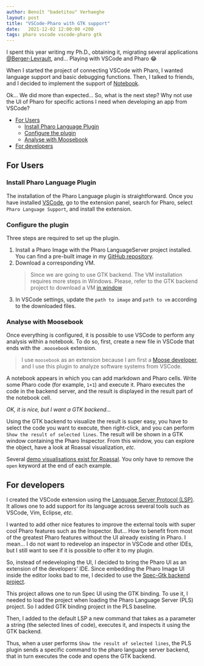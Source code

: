 ```yaml
---
author: Benoît "badetitou" Verhaeghe
layout: post
title: "VSCode-Pharo with GTK support"
date:   2021-12-02 12:00:00 +200
tags: pharo vscode vscode-pharo gtk
---
```


I spent this year writing my Ph.D., obtaining it, migrating several applications [@Berger-Levrault](https://berger-levrault.com), and... Playing with VSCode and Pharo :joy:

When I started the project of connecting VSCode with Pharo, I wanted language support and basic debugging functions.
Then, I talked to friends, and I decided to implement the support of [Notebook](https://code.visualstudio.com/api/extension-guides/notebook).

Ok... We did more than expected... So, what is the next step?
Why not use the UI of Pharo for specific actions I need when developing an app from VSCode?

- [For Users](#for-users)
  - [Install Pharo Language Plugin](#install-pharo-language-plugin)
  - [Configure the plugin](#configure-the-plugin)
  - [Analyse with Moosebook](#analyse-with-moosebook)
- [For developers](#for-developers)

## For Users

### Install Pharo Language Plugin

The installation of the Pharo Language plugin is straightforward.
Once you have installed [VSCode](https://code.visualstudio.com/), go to the extension panel, search for Pharo, select `Pharo Language Support`, and install the extension.

### Configure the plugin

Three steps are required to set up the plugin.

1. Install a Pharo Image with the Pharo LanguageServer project installed. You can find a pre-built image in my [GitHub repository](https://github.com/badetitou/Pharo-LanguageServer/releases).
2. Download a corresponding VM.
    > Since we are going to use GTK backend. The VM installation requires more steps in Windows. Please, refer to the GTK backend project to download a VM [in window](https://github.com/pharo-spec/Spec-Gtk#on-windows)
3. In VSCode settings, update the `path to image` and `path to vm` according to the downloaded files.

### Analyse with Moosebook

Once everything is configured, it is possible to use VSCode to perform any analysis within a notebook.
To do so, first, create a new file in VSCode that ends with the `.moosebook` extension.

> I use `moosebook` as an extension because I am first a [Moose developer](https://modularmoose.org), and I use this plugin to analyze software systems from VSCode.

A notebook appears in which you can add markdown and Pharo cells.
Write some Pharo code (for example, `1+1`) and execute it.
Pharo executes the code in the backend server, and the result is displayed in the result part of the notebook cell.

*OK, it is nice, but I want a GTK backend...*

Using the GTK backend to visualize the result is super easy, you have to select the code you want to execute, then right-click, and you can perform `Show the result of selected lines`.
The result will be shown in a GTK window containing the Pharo Inspector.
From this window, you can explore the object, have a look at Roassal visualization, *etc.*

Several [demo visualisations exist for Roassal](https://github.com/ObjectProfile/Roassal3#quick-examples).
You only have to remove the `open` keyword at the end of each example.

## For developers

I created the VSCode extension using the [Language Server Protocol (LSP)](https://microsoft.github.io/language-server-protocol/).
It allows one to add support for its language across several tools such as VSCode, Vim, Eclipse, *etc.*

I wanted to add other nice features to improve the external tools with super cool Pharo features such as the Inspector.
But... How to benefit from most of the greatest Pharo features without the UI already existing in Pharo.
I mean... I do not want to redevelop an inspector in VSCode and other IDEs, but I still want to see if it is possible to offer it to my plugin.

So, instead of redeveloping the UI, I decided to bring the Pharo UI as an extension of the developers' IDE.
Since embedding the Pharo Image UI inside the editor looks bad to me, I decided to use the [Spec-Gtk backend project](https://github.com/pharo-spec/Spec-Gtk).

This project allows one to run Spec UI using the GTK binding.
To use it, I needed to load the project when loading the Pharo Language Server (PLS) project.
So I added GTK binding project in the PLS baseline.

Then, I added to the default LSP a new command that takes as a parameter a string (the selected lines of code), executes it, and inspects it using the GTK backend.

Thus, when a user performs `Show the result of selected lines`, the PLS plugin sends a specific command to the pharo language server backend, that in turn executes the code and opens the GTK backend.
